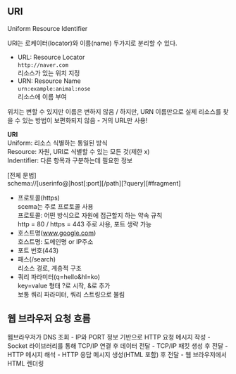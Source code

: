 ## URI
Uniform Resource Identifier

URI는 로케이터(locator)와 이름(name) 두가지로 분리할 수 있다.
- URL: Resource Locator  
  ```http://naver.com```  
  리소스가 있는 위치 지정
- URN: Resource Name  
  ```urn:example:animal:nose```  
  리소스에 이름 부여

위치는 변할 수 있지만 이름은 변하지 않음 / 하지만, URN 이름만으로 실제 리소스를 찾을 수 있는 방법이 보편화되지 않음 - 거의 URL만 사용!

**URI**  
Uniform: 리소스 식별하는 통일된 방식  
Resource: 자원, URI로 식별할 수 있는 모든 것(제한 x)  
Indentifier: 다른 항목과 구분하는데 필요한 정보

[전체 문법]  
schema://[userinfo@]host[:port][/path][?query][#fragment]
- 프로토콜(https)  
  scema는 주로 프로토콜 사용  
  프로토콜: 어떤 방식으로 자원에 접근할지 하는 약속 규칙  
  http = 80 / https = 443 주로 사용, 포트 생략 가능  
- 호스트명(www.google.com)  
  호스트명: 도메인명 or IP주소
- 포트 번호(443)
- 패스(/search)  
  리소스 경로, 계층적 구조
- 쿼리 파라미터(q=hello&hl=ko)  
  key=value 형태
  ?로 시작, &로 추가    
  보통 쿼리 파라미터, 쿼리 스트링으로 불림


## 웹 브라우저 요청 흐름
웹브라우저가 DNS 조회 - IP와 PORT 정보 기반으로 HTTP 요청 메시지 작성 - Socket 라이브러리를 통해 TCP/IP 연결 후 데이터 전달 - TCP/IP 패킷 생성 후 전달 - HTTP 메시지 해석 - HTTP 응답 메시지 생성(HTML 포함) 후 전달 - 웹 브라우저에서 HTML 렌더링



